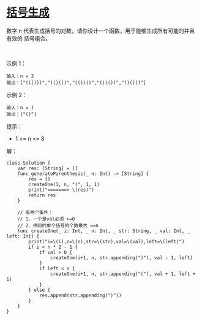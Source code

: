
# [括号生成](https://leetcode-cn.com/problems/generate-parentheses)

数字 n 代表生成括号的对数，请你设计一个函数，用于能够生成所有可能的并且 有效的 括号组合。

 

示例 1：
```
输入：n = 3
输出：["((()))","(()())","(())()","()(())","()()()"]
```
示例 2：
```
输入：n = 1
输出：["()"]
```

提示：

* 1 <= n <= 8

解：
```
class Solution {
    var res: [String] = []
    func generateParenthesis(_ n: Int) -> [String] {
        res = []
        createOne(1, n, "(", 1, 1)
        print("=======> \(res)")
        return res
    }
    
    // 有两个条件：
    // 1、一个是val必须 >=0
    // 2、相同的单个括号的个数最大 ==n
    func createOne(_ i: Int, _ n: Int, _ str: String, _ val: Int, _ left: Int) {
        print("i=\(i),n=\(n),str=\(str),val=\(val),left=\(left)")
        if i < n * 2 - 1 {
            if val > 0 {
                createOne(i+1, n, str.appending(")"), val - 1, left)
            }
            if left < n {
                createOne(i+1, n, str.appending("("), val + 1, left + 1)
            }
        } else {
            res.append(str.appending(")"))
        }
    }
}
```
